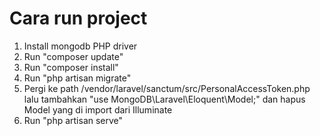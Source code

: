 # Cara run project

1. Install mongodb PHP driver
2. Run "composer update"
3. Run "composer install"
4. Run "php artisan migrate"
5. Pergi ke path /vendor/laravel/sanctum/src/PersonalAccessToken.php lalu tambahkan "use MongoDB\Laravel\Eloquent\Model;" dan hapus Model yang di import dari Illuminate
6. Run "php artisan serve"
